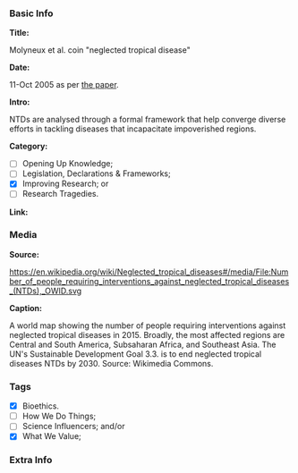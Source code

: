 <!-- *Copy and paste this file's text (in raw, without rendering) into new files for new stories. -->

### Basic Info

**Title:**
<!-- Insert title for this story in line 7. The name of the GitHub file above must be: "[BCE or CE] YYYY [TITLE].md". For example, an event in 530 BC with the title "Thales falls into a well" would be called "BCE 0530 Thales falls into a well.md" -->
Molyneux et al. coin "neglected tropical disease"

**Date:**
<!-- Type in line 11 the date of this story, and link to a source confirming the selected date -->
11-Oct 2005 as per [the paper](https://doi.org/10.1371/journal.pmed.0020336).

**Intro:**
<!-- Share in line 15 a brief intro to the story (keep it under 240 characters) -->
NTDs are analysed through a formal framework that help converge diverse efforts in tackling diseases that incapacitate impoverished regions.

**Category:** 
<!-- Select one (and ONLY ONE) by typing "x" between "[ ]". Make sure to type in the commit the issue number for the category you select, as it appears next to each category. -->

- [ ] Opening Up Knowledge; <!-- #10 -->
- [ ] Legislation, Declarations & Frameworks; <!-- #11 -->
- [x] Improving Research; or <!-- #12 -->
- [ ] Research Tragedies. <!-- #13 -->

**Link:**
<!-- Not necessary, can say "N/A" or be a link to the story's pertinent document/article/book; as an example, the *Code of Hammurabi* links to the very [*Code of Hammurabi*](https://avalon.law.yale.edu/ancient/hamframe.asp). Type in line 27. -->


### Media

**Source:** 
<!-- Share in line 33 direct link to an image that can be shared following its copyright; [Wikimedia Commons](https://commons.wikimedia.org/wiki/Commons:Reusing_content_outside_Wikimedia) is a good place to look -->
https://en.wikipedia.org/wiki/Neglected_tropical_diseases#/media/File:Number_of_people_requiring_interventions_against_neglected_tropical_diseases_(NTDs),_OWID.svg

**Caption:** 
<!-- Insert a description of the image in line 37; be detailed as this will serve as ALT text -->
A world map showing the number of people requiring interventions against neglected tropical diseases in 2015. Broadly, the most affected regions are Central and South America, Subsaharan Africa, and Southeast Asia. The UN's Sustainable Development Goal 3.3. is to end neglected tropical diseases NTDs by 2030. Source: Wikimedia Commons.

### Tags
<!-- Type "x" between "[ ]" for all relevant tags. Make sure to type in the commit the issue number for the tag(s) you select, as it appears next to each tag. -->

- [x] Bioethics. <!-- #14 -->
- [ ] How We Do Things; <!-- #15 -->
- [ ] Science Influencers; and/or <!-- #16 -->
- [x] What We Value; <!-- #17 -->

### Extra Info
<!-- Paste the story onto line 49! Remember: a line is a paragraph and a blank line must be placed between paragraphs. -->
